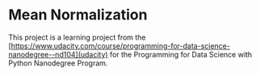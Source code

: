 # Mean Normalization 
This project is a learning project from the [https://www.udacity.com/course/programming-for-data-science-nanodegree--nd104](udacity) for the Programming for Data Science with Python Nanodegree Program.


